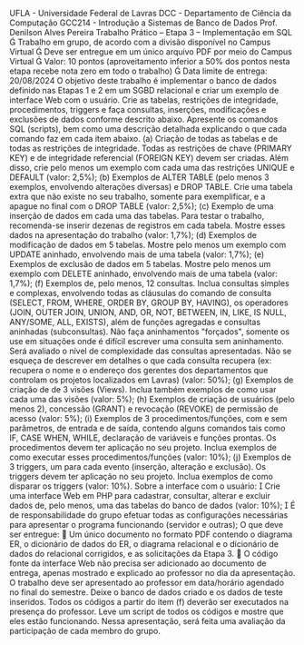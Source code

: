 UFLA - Universidade Federal de Lavras
DCC - Departamento de Ciência da Computação
GCC214 - Introdução a Sistemas de Banco de Dados
Prof. Denilson Alves Pereira
Trabalho Prático – Etapa 3 – Implementação em SQL
 Trabalho em grupo, de acordo com a divisão disponível no Campus Virtual
 Deve ser entregue em um único arquivo PDF por meio do Campus Virtual
 Valor: 10 pontos (aproveitamento inferior a 50% dos pontos nesta etapa recebe nota
zero em todo o trabalho)
 Data limite de entrega: 20/08/2024
O objetivo deste trabalho é implementar o banco de dados definido nas Etapas 1 e 2 em um
SGBD relacional e criar um exemplo de interface Web com o usuário.
Crie as tabelas, restrições de integridade, procedimentos, triggers e faça consultas,
inserções, modificações e exclusões de dados conforme descrito abaixo. Apresente os
comandos SQL (scripts), bem como uma descrição detalhada explicando o que cada
comando faz em cada item abaixo.
(a) Criação de todas as tabelas e de todas as restrições de integridade. Todas as
restrições de chave (PRIMARY KEY) e de integridade referencial (FOREIGN KEY)
devem ser criadas. Além disso, crie pelo menos um exemplo com cada uma das
restrições UNIQUE e DEFAULT (valor: 2,5%);
(b) Exemplos de ALTER TABLE (pelo menos 3 exemplos, envolvendo alterações
diversas) e DROP TABLE. Crie uma tabela extra que não existe no seu trabalho,
somente para exemplificar, e a apague no final com o DROP TABLE (valor: 2,5%);
(c) Exemplo de uma inserção de dados em cada uma das tabelas. Para testar o trabalho,
recomenda-se inserir dezenas de registros em cada tabela. Mostre esses dados na
apresentação do trabalho (valor: 1,7%);
(d) Exemplos de modificação de dados em 5 tabelas. Mostre pelo menos um exemplo
com UPDATE aninhado, envolvendo mais de uma tabela (valor: 1,7%);
(e) Exemplos de exclusão de dados em 5 tabelas. Mostre pelo menos um exemplo com
DELETE aninhado, envolvendo mais de uma tabela (valor: 1,7%);
(f) Exemplos de, pelo menos, 12 consultas. Inclua consultas simples e complexas,
envolvendo todas as cláusulas do comando de consulta (SELECT, FROM, WHERE,
ORDER BY, GROUP BY, HAVING), os operadores (JOIN, OUTER JOIN,
UNION, AND, OR, NOT, BETWEEN, IN, LIKE, IS NULL, ANY/SOME, ALL,
EXISTS), além de funções agregadas e consultas aninhadas (subconsultas). Não faça
aninhamentos "forçados", somente os use em situações onde é difícil escrever uma
consulta sem aninhamento. Será avaliado o nível de complexidade das consultas
apresentadas. Não se esqueça de descrever em detalhes o que cada consulta
recupera (ex: recupera o nome e o endereço dos gerentes dos departamentos que
controlam os projetos localizados em Lavras) (valor: 50%);
(g) Exemplos de criação de de 3 visões (Views). Inclua também exemplos de como usar
cada uma das visões (valor: 5%);
(h) Exemplos de criação de usuários (pelo menos 2), concessão (GRANT) e revocação
(REVOKE) de permissão de acesso (valor: 5%);
(i) Exemplos de 3 procedimentos/funções, com e sem parâmetros, de entrada e de saída,
contendo alguns comandos tais como IF, CASE WHEN, WHILE, declaração de
variáveis e funções prontas. Os procedimentos devem ter aplicação no seu projeto.
Inclua exemplos de como executar esses procedimentos/funções (valor: 10%);
(j) Exemplos de 3 triggers, um para cada evento (inserção, alteração e exclusão). Os
triggers devem ter aplicação no seu projeto. Inclua exemplos de como disparar os
triggers (valor: 10%).
Sobre a interface com o usuário:
 Crie uma interface Web em PHP para cadastrar, consultar, alterar e excluir dados de,
pelo menos, uma das tabelas do banco de dados (valor: 10%);
 É de responsabilidade do grupo efetuar todas as configurações necessárias para
apresentar o programa funcionando (servidor e outras);
O que deve ser entregue:
 Um único documento no formato PDF contendo o diagrama ER, o dicionário de
dados do ER, o diagrama relacional e o dicionário de dados do relacional corrigidos,
e as solicitações da Etapa 3.
 O código fonte da interface Web não precisa ser adicionado ao documento de
entrega, apenas mostrado e explicado ao professor no dia da apresentação.
O trabalho deve ser apresentado ao professor em data/horário agendado no final do
semestre. Deixe o banco de dados criado e os dados de teste inseridos. Todos os códigos a
partir do item (f) deverão ser executados na presença do professor. Leve um script de todos
os códigos e mostre que eles estão funcionando. Nessa apresentação, será feita uma
avaliação da participação de cada membro do grupo.
